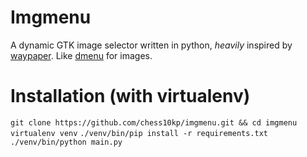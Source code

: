 # Imgmenu

A dynamic GTK image selector written in python, *heavily* inspired by [waypaper](https://github.com/anufrievroman/waypaper). Like [dmenu](https://tools.suckless.org/dmenu/) for images.


# Installation (with virtualenv)

`git clone https://github.com/chess10kp/imgmenu.git && cd imgmenu`
`virtualenv venv`
`./venv/bin/pip install -r requirements.txt`
`./venv/bin/python main.py`

